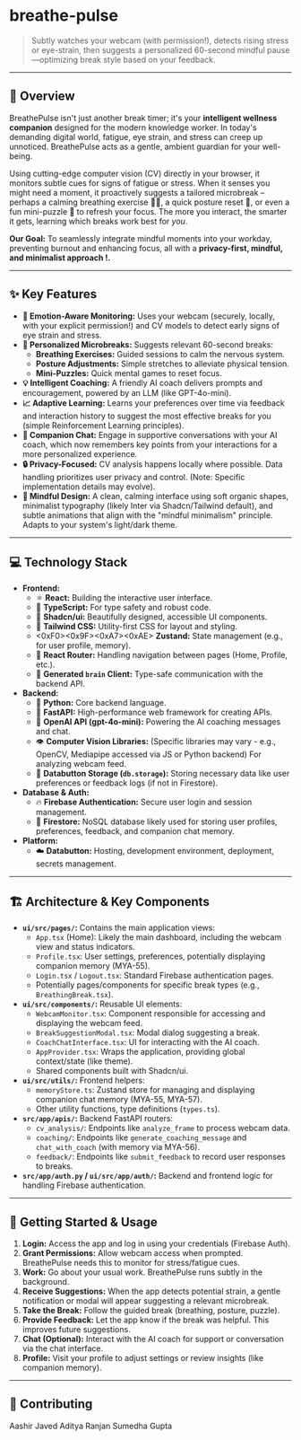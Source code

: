 # breathe-pulse
 
> Subtly watches your webcam (with permission!), detects rising stress or eye-strain, then suggests a personalized 60-second mindful pause—optimizing break style based on your feedback.

---

## 🌟 Overview

BreathePulse isn't just another break timer; it's your **intelligent wellness companion** designed for the modern knowledge worker. In today's demanding digital world, fatigue, eye strain, and stress can creep up unnoticed. BreathePulse acts as a gentle, ambient guardian for your well-being.

Using cutting-edge computer vision (CV) directly in your browser, it monitors subtle cues for signs of fatigue or stress. When it senses you might need a moment, it proactively suggests a tailored microbreak – perhaps a calming breathing exercise 😮‍💨, a quick posture reset 🤸, or even a fun mini-puzzle 🧩 to refresh your focus. The more you interact, the smarter it gets, learning which breaks work best for *you*.

**Our Goal:** To seamlessly integrate mindful moments into your workday, preventing burnout and enhancing focus, all with a **privacy-first, mindful, and minimalist approach !.**

---

## ✨ Key Features

*   **🧠 Emotion-Aware Monitoring:** Uses your webcam (securely, locally, with your explicit permission!) and CV models to detect early signs of eye strain and stress.
*   **🧘 Personalized Microbreaks:** Suggests relevant 60-second breaks:
    *   **Breathing Exercises:** Guided sessions to calm the nervous system.
    *   **Posture Adjustments:** Simple stretches to alleviate physical tension.
    *   **Mini-Puzzles:** Quick mental games to reset focus.
*   **💡 Intelligent Coaching:** A friendly AI coach delivers prompts and encouragement, powered by an LLM (like GPT-4o-mini).
*   **📈 Adaptive Learning:** Learns your preferences over time via feedback and interaction history to suggest the most effective breaks for you (simple Reinforcement Learning principles).
*   **💬 Companion Chat:** Engage in supportive conversations with your AI coach, which now remembers key points from your interactions for a more personalized experience.
*   **🔒 Privacy-Focused:** CV analysis happens locally where possible. Data handling prioritizes user privacy and control. (Note: Specific implementation details may evolve).
*   **🎨 Mindful Design:** A clean, calming interface using soft organic shapes, minimalist typography (likely Inter via Shadcn/Tailwind default), and subtle animations that align with the "mindful minimalism" principle. Adapts to your system's light/dark theme.

---

## 💻 Technology Stack

*   **Frontend:**
    *   ⚛️ **React:** Building the interactive user interface.
    *   🔷 **TypeScript:** For type safety and robust code.
    *   🎨 **Shadcn/ui:** Beautifully designed, accessible UI components.
    *   🍃 **Tailwind CSS:** Utility-first CSS for layout and styling.
    *   <0xF0><0x9F><0xA7><0xAE> **Zustand:** State management (e.g., for user profile, memory).
    *   🧭 **React Router:** Handling navigation between pages (Home, Profile, etc.).
    *   🧠 **Generated `brain` Client:** Type-safe communication with the backend API.
*   **Backend:**
    *   🐍 **Python:** Core backend language.
    *   🚀 **FastAPI:** High-performance web framework for creating APIs.
    *   🤖 **OpenAI API (gpt-4o-mini):** Powering the AI coaching messages and chat.
    *   👁️ **Computer Vision Libraries:** (Specific libraries may vary - e.g., OpenCV, Mediapipe accessed via JS or Python backend) For analyzing webcam feed.
    *   💾 **Databutton Storage (`db.storage`):** Storing necessary data like user preferences or feedback logs (if not in Firestore).
*   **Database & Auth:**
    *   🔥 **Firebase Authentication:** Secure user login and session management.
    *   📄 **Firestore:** NoSQL database likely used for storing user profiles, preferences, feedback, and companion chat memory.
*   **Platform:**
    *   ☁️ **Databutton:** Hosting, development environment, deployment, secrets management.

---

## 🏗️ Architecture & Key Components

*   **`ui/src/pages/`:** Contains the main application views:
    *   `App.tsx` (Home): Likely the main dashboard, including the webcam view and status indicators.
    *   `Profile.tsx`: User settings, preferences, potentially displaying companion memory (MYA-55).
    *   `Login.tsx` / `Logout.tsx`: Standard Firebase authentication pages.
    *   Potentially pages/components for specific break types (e.g., `BreathingBreak.tsx`).
*   **`ui/src/components/`:** Reusable UI elements:
    *   `WebcamMonitor.tsx`: Component responsible for accessing and displaying the webcam feed.
    *   `BreakSuggestionModal.tsx`: Modal dialog suggesting a break.
    *   `CoachChatInterface.tsx`: UI for interacting with the AI coach.
    *   `AppProvider.tsx`: Wraps the application, providing global context/state (like theme).
    *   Shared components built with Shadcn/ui.
*   **`ui/src/utils/`:** Frontend helpers:
    *   `memoryStore.ts`: Zustand store for managing and displaying companion chat memory (MYA-55, MYA-57).
    *   Other utility functions, type definitions (`types.ts`).
*   **`src/app/apis/`:** Backend FastAPI routers:
    *   `cv_analysis/`: Endpoints like `analyze_frame` to process webcam data.
    *   `coaching/`: Endpoints like `generate_coaching_message` and `chat_with_coach` (with memory via MYA-56).
    *   `feedback/`: Endpoints like `submit_feedback` to record user responses to breaks.
*   **`src/app/auth.py` / `ui/src/app/auth/`:** Backend and frontend logic for handling Firebase authentication.

---

## 🚀 Getting Started & Usage

1.  **Login:** Access the app and log in using your credentials (Firebase Auth).
2.  **Grant Permissions:** Allow webcam access when prompted. BreathePulse needs this to monitor for stress/fatigue cues.
3.  **Work:** Go about your usual work. BreathePulse runs subtly in the background.
4.  **Receive Suggestions:** When the app detects potential strain, a gentle notification or modal will appear suggesting a relevant microbreak.
5.  **Take the Break:** Follow the guided break (breathing, posture, puzzle).
6.  **Provide Feedback:** Let the app know if the break was helpful. This improves future suggestions.
7.  **Chat (Optional):** Interact with the AI coach for support or conversation via the chat interface.
8.  **Profile:** Visit your profile to adjust settings or review insights (like companion memory).

---

## 🤝 Contributing
Aashir Javed
Aditya Ranjan
Sumedha Gupta
